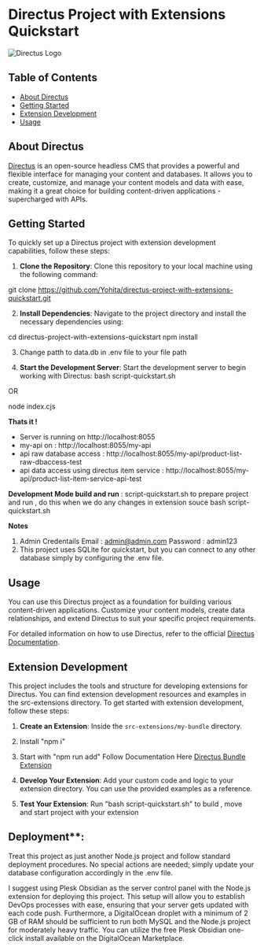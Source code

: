 # Directus Project with Extensions Quickstart

![Directus Logo](https://directus.io/_nuxt/logo-dark.8a22a14a.svg) 

## Table of Contents

- [About Directus](#about-directus)
- [Getting Started](#getting-started)
- [Extension Development](#extension-development)
- [Usage](#usage)

## About Directus

[Directus](https://directus.io/) is an open-source headless CMS that provides a powerful and flexible interface for managing your content and databases. It allows you to create, customize, and manage your content models and data with ease, making it a great choice for building content-driven applications - supercharged with APIs.


## Getting Started

To quickly set up a Directus project with extension development capabilities, follow these steps:

1. **Clone the Repository**: Clone this repository to your local machine using the following command:
   
git clone https://github.com/Yohita/directus-project-with-extensions-quickstart.git

2. **Install Dependencies**: Navigate to the project directory and install the necessary dependencies using:

cd directus-project-with-extensions-quickstart
npm install

3. Change patth to data.db in .env file to your file path

3. **Start the Development Server**: Start the development server to begin working with Directus:
bash script-quickstart.sh

OR

node index.cjs

**Thats it !**
- Server is running on http://localhost:8055
- my-api on :  http://localhost:8055/my-api
- api raw database access : http://localhost:8055/my-api/product-list-raw-dbaccess-test
- api data access using directus item service : http://localhost:8055/my-api/product-list-item-service-api-test


**Development Mode build and run** : script-quickstart.sh to prepare project and run , do this when we do any changes in extension souce
bash script-quickstart.sh

**Notes**
1. Admin Credentails
   Email : admin@admin.com
   Password : admin123
2. This project uses SQLite for quickstart, but you can connect to any other database simply by configuring the .env file.



## Usage

You can use this Directus project as a foundation for building various content-driven applications. Customize your content models, create data relationships, and extend Directus to suit your specific project requirements.


For detailed information on how to use Directus, refer to the official [Directus Documentation](https://docs.directus.io/).

## Extension Development

This project includes the tools and structure for developing extensions for Directus. You can find extension development resources and examples in the src-extensions directory. To get started with extension development, follow these steps:

1. **Create an Extension**: Inside the `src-extensions/my-bundle` directory.
  1. Install "npm i" 
  2. Start with "npm run add"
    Follow Documentation Here [Directus Bundle Extension](https://docs.directus.io/extensions/bundles.html)

4. **Develop Your Extension**: Add your custom code and logic to your extension directory. You can use the provided examples as a reference.

5. **Test Your Extension**: 
   Run "bash script-quickstart.sh" to build , move and start project with your extension

## Deployment**: 
Treat this project as just another Node.js project and follow standard deployment procedures. No special actions are needed; simply update your database configuration accordingly in the .env file.

I suggest using Plesk Obsidian as the server control panel with the Node.js extension for deploying this project. This setup will allow you to establish DevOps processes with ease, ensuring that your server gets updated with each code push. Furthermore, a DigitalOcean droplet with a minimum of 2 GB of RAM should be sufficient to run both MySQL and the Node.js project for moderately heavy traffic. You can utilize the free Plesk Obsidian one-click install available on the DigitalOcean Marketplace.
